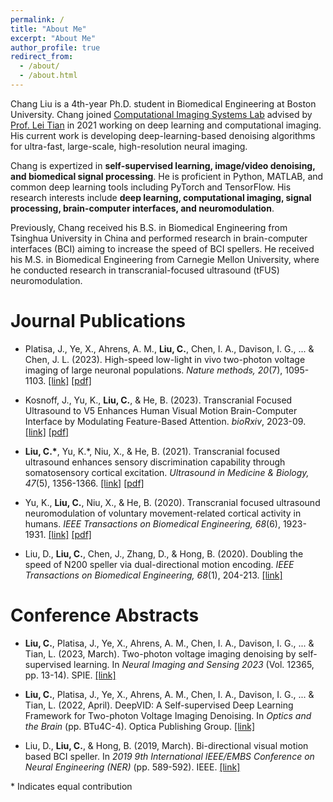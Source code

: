 ```yaml
---
permalink: /
title: "About Me"
excerpt: "About Me"
author_profile: true
redirect_from: 
  - /about/
  - /about.html
---
```


Chang Liu is a 4th-year Ph.D. student in Biomedical Engineering at Boston University. Chang joined [Computational Imaging Systems Lab](https://sites.bu.edu/tianlab/) advised by [Prof. Lei Tian](https://sites.bu.edu/tianlab/people/lei-tian/) in 2021 working on deep learning and computational imaging. His current work is developing deep-learning-based denoising algorithms for ultra-fast, large-scale, high-resolution neural imaging. 

Chang is expertized in **self-supervised learning, image/video denoising, and biomedical signal processing**. He is proficient in Python, MATLAB, and common deep learning tools including PyTorch and TensorFlow. His research interests include **deep learning, computational imaging, signal processing, brain-computer interfaces, and neuromodulation**.

Previously, Chang received his B.S. in Biomedical Engineering from Tsinghua University in China and performed research in brain-computer interfaces (BCI) aiming to increase the speed of BCI spellers. He received his M.S. in Biomedical Engineering from Carnegie Mellon University, where he conducted research in transcranial-focused ultrasound (tFUS) neuromodulation.

# Journal Publications

* Platisa, J., Ye, X., Ahrens, A. M., **Liu, C.**, Chen, I. A., Davison, I. G., ... & Chen, J. L. (2023). High-speed low-light in vivo two-photon voltage imaging of large neuronal populations. *Nature methods, 20*(7), 1095-1103.
[[link]](https://doi.org/10.1038/s41592-023-01820-3)
[[pdf]](https://www.ncbi.nlm.nih.gov/pmc/articles/PMC10894646/pdf/nihms-1952522.pdf)

* Kosnoff, J., Yu, K., **Liu, C.**, & He, B. (2023). Transcranial Focused Ultrasound to V5 Enhances Human Visual Motion Brain-Computer Interface by Modulating Feature-Based Attention. *bioRxiv*, 2023-09.
[[link]](https://doi.org/10.1101/2023.09.04.556252)
[[pdf]](https://www.biorxiv.org/content/10.1101/2023.09.04.556252v1.full.pdf)

* **Liu, C.\***, Yu, K.\*, Niu, X., & He, B. (2021). Transcranial focused ultrasound enhances sensory discrimination capability through somatosensory cortical excitation. *Ultrasound in Medicine & Biology, 47*(5), 1356-1366.
[[link]](https://doi.org/10.1016/j.ultrasmedbio.2021.01.025)
[[pdf]](https://www.ncbi.nlm.nih.gov/pmc/articles/PMC8011531/pdf/nihms-1676072.pdf)

* Yu, K., **Liu, C.**, Niu, X., & He, B. (2020). Transcranial focused ultrasound neuromodulation of voluntary movement-related cortical activity in humans. *IEEE Transactions on Biomedical Engineering, 68*(6), 1923-1931.
[[link]](https://doi.org/10.1109/TBME.2020.3030892)
[[pdf]](https://www.ncbi.nlm.nih.gov/pmc/articles/PMC8046844/pdf/nihms-1676120.pdf)

* Liu, D., **Liu, C.**, Chen, J., Zhang, D., & Hong, B. (2020). Doubling the speed of N200 speller via dual-directional motion encoding. *IEEE Transactions on Biomedical Engineering, 68*(1), 204-213.
[[link]](https://doi.org/10.1109/TBME.2020.3005518)

# Conference Abstracts

* **Liu, C.**, Platisa, J., Ye, X., Ahrens, A. M., Chen, I. A., Davison, I. G., ... & Tian, L. (2023, March). Two-photon voltage imaging denoising by self-supervised learning. In *Neural Imaging and Sensing 2023* (Vol. 12365, pp. 13-14). SPIE.
[[link]](https://doi.org/10.1117/12.2648122)

*	**Liu, C.**, Platisa, J., Ye, X., Ahrens, A. M., Chen, I. A., Davison, I. G., ... & Tian, L. (2022, April). DeepVID: A Self-supervised Deep Learning Framework for Two-photon Voltage Imaging Denoising. In *Optics and the Brain* (pp. BTu4C-4). Optica Publishing Group.
[[link]](https://doi.org/10.1364/BRAIN.2022.BTu4C.4)

*	Liu, D., **Liu, C.**, & Hong, B. (2019, March). Bi-directional visual motion based BCI speller. In *2019 9th International IEEE/EMBS Conference on Neural Engineering (NER)* (pp. 589-592). IEEE.
[[link]](https://doi.org/10.1109/NER.2019.8717075)

\* Indicates equal contribution
